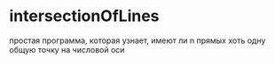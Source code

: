 # intersectionOfLines
простая программа, которая узнает, имеют ли n прямых хоть одну общую точку на числовой оси
